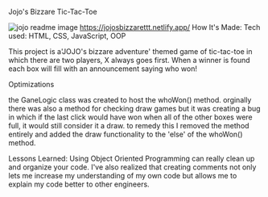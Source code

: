 Jojo's Bizzare Tic-Tac-Toe


![jojo readme image](https://user-images.githubusercontent.com/126501848/229387651-7c7724c5-fe1b-4c0a-bc77-d7bb2a168c07.png)
https://jojosbizzarettt.netlify.app/
How It's Made:
Tech used: HTML, CSS, JavaScript, OOP

This project is a'JOJO's bizzare adventure' themed game of tic-tac-toe in which there are two players, X always goes first. When a winner is found each box will fill with an announcement saying who won! 

Optimizations

the GaneLogic class was created to host the whoWon() method. orginally there was also a method for checking draw games but it was creating a bug in which if the last click would have  won when all of the other boxes were full, it would still consider it a draw. to remedy this I removed the method entirely and added the draw functionality to the 'else' of the whoWon() method. 

Lessons Learned:
Using Object Oriented Programming can really clean up and organize your code. I've also realized that creating comments not only lets me increase my understanding of my own code but allows me to explain my code better to other engineers.
